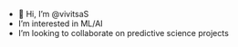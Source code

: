 - 👋 Hi, I’m @vivitsaS
- I’m interested in ML/AI
- I’m looking to collaborate on predictive science projects

<!---
vivitsaS/vivitsaS is a ✨ special ✨ repository because its `README.md` (this file) appears on your GitHub profile.
You can click the Preview link to take a look at your changes.
--->
